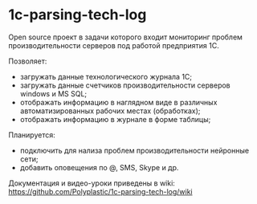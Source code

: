 # 1c-parsing-tech-log

Open source проект в задачи которого входит мониторинг проблем производительности серверов под работой предприятия 1С.

Позволяет:
- загружать данные технологического журнала 1С;
- загружать данные счетчиков производительности серверов windows и MS SQL;
- отображать информацию в наглядном виде в различных автоматизированных рабочих местах (обработках);
- отображать информацию в журнале в форме таблицы;

Планируется:
- подключить для нализа проблем производительности нейронные сети;
- добавить оповещения по @, SMS, Skype и др.

Документация и видео-уроки приведены в wiki: https://github.com/Polyplastic/1c-parsing-tech-log/wiki
